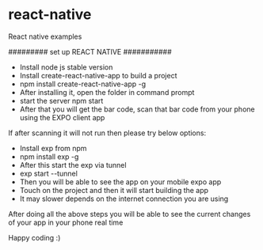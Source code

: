# react-native
React native examples


######### set up REACT NATIVE ###########

- Install node js stable version
- Install create-react-native-app to build a project
- npm install create-react-native-app -g
- After installing it, open the folder in command prompt
- start the server npm start
- After that you will get the bar code, scan that bar code from your phone using the EXPO client app


If after scanning it will not run then please try below options:

- Install exp from npm
- npm install exp -g
- After this start the exp via tunnel
- exp start --tunnel
- Then you will be able to see the app on your mobile expo app
- Touch on the project and then it will start building the app
- It may slower depends on the internet connection you are using

After doing all the above steps you will be able to see the current changes of your app in your phone real time

Happy coding :)

